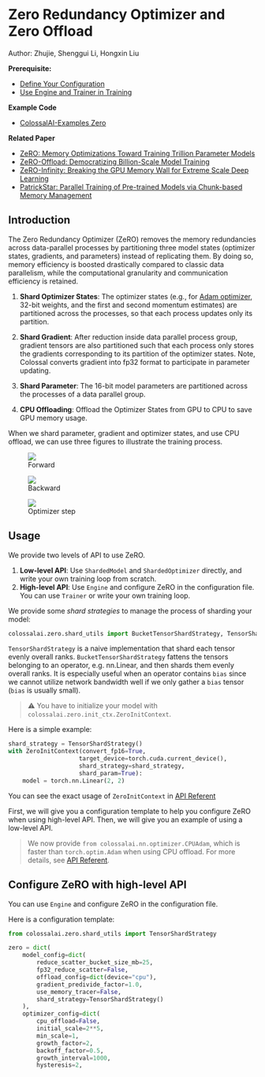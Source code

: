 # Zero Redundancy Optimizer and Zero Offload

Author: Zhujie, Shenggui Li, Hongxin Liu

**Prerequisite:**
- [Define Your Configuration](../basics/define_your_config.md)
- [Use Engine and Trainer in Training](../basics/engine_trainer.md)

**Example Code**
- [ColossalAI-Examples Zero](https://github.com/hpcaitech/ColossalAI-Examples/tree/main/features/zero)

**Related Paper**
- [ZeRO: Memory Optimizations Toward Training Trillion Parameter Models](https://arxiv.org/abs/1910.02054)
- [ZeRO-Offload: Democratizing Billion-Scale Model Training](https://arxiv.org/abs/2101.06840)
- [ZeRO-Infinity: Breaking the GPU Memory Wall for Extreme Scale Deep Learning](https://arxiv.org/abs/2104.07857)
- [PatrickStar: Parallel Training of Pre-trained Models via Chunk-based Memory Management](https://arxiv.org/abs/2108.05818)

## Introduction

The Zero Redundancy Optimizer (ZeRO) removes the memory redundancies across data-parallel processes by partitioning three 
model states (optimizer states, gradients, and parameters) instead of replicating them. 
By doing so, memory efficiency is boosted drastically compared to classic data parallelism, while the computational granularity 
and communication efficiency is retained.

1. **Shard Optimizer States**: The optimizer states (e.g., for [Adam optimizer](https://arxiv.org/abs/1412.6980), 32-bit weights, 
and the first and second momentum estimates) are partitioned across the processes, so that each process updates only its partition. 


2. **Shard Gradient**: After reduction inside data parallel process group, gradient tensors are also partitioned such that each process only stores the gradients corresponding to its partition of the optimizer states. Note, Colossal converts gradient into fp32 format to participate in parameter updating.

3. **Shard Parameter**: The 16-bit model parameters are partitioned across the processes of a data parallel group.

4. **CPU Offloading**: Offload the Optimizer States from GPU to CPU to save GPU memory usage.

When we shard parameter, gradient and optimizer states, and use CPU offload, we can use three figures to illustrate the training process.

<figure style={{textAlign: "center"}}>
<img src="https://s2.loli.net/2022/03/17/fL2mXBylc4qAUOv.png"/>
<figcaption>Forward</figcaption>
</figure>

<figure style={{textAlign: "center"}}>
<img src="https://s2.loli.net/2022/03/17/WfsrN71HGTlcCv5.png"/>
<figcaption>Backward</figcaption>
</figure>

<figure style={{textAlign: "center"}}>
<img src="https://s2.loli.net/2022/03/17/6WMmQ2tFxEJ47cv.png"/>
<figcaption>Optimizer step</figcaption>
</figure>

## Usage

We provide two levels of API to use ZeRO.

1. **Low-level API**: Use `ShardedModel` and `ShardedOptimizer` directly, and write your own training loop from scratch.
2. **High-level API**: Use `Engine` and configure ZeRO in the configuration file. You can use `Trainer` or write your own training loop.

We provide some *shard strategies* to manage the process of sharding your model:

```python
colossalai.zero.shard_utils import BucketTensorShardStrategy, TensorShardStrategy
```

`TensorShardStrategy` is a naive implementation that shard each tensor evenly overall ranks. `BucketTensorShardStrategy` fattens the tensors belonging to an operator, e.g. nn.Linear, and then shards them evenly overall ranks. It is especially useful when an operator contains `bias` since we cannot utilize network bandwidth well if we only gather a `bias` tensor (`bias` is usually small).

> ⚠️ You have to initialize your model with `colossalai.zero.init_ctx.ZeroInitContext`.

Here is a simple example:

```python
shard_strategy = TensorShardStrategy()
with ZeroInitContext(convert_fp16=True,
                    target_device=torch.cuda.current_device(),
                    shard_strategy=shard_strategy,
                    shard_param=True):
    model = torch.nn.Linear(2, 2)
```

You can see the exact usage of `ZeroInitContext` in [API Referent](https://TODO)

First, we will give you a configuration template to help you configure ZeRO when using high-level API. Then, we will give you an example of using a low-level API. 

> We now provide `from colossalai.nn.optimizer.CPUAdam`, which is faster than `torch.optim.Adam` when using CPU offload. For more details, see [API Referent](https://TODO).

## Configure ZeRO with high-level API

You can use `Engine` and configure ZeRO in the configuration file.

Here is a configuration template:

```python
from colossalai.zero.shard_utils import TensorShardStrategy

zero = dict(
    model_config=dict(
        reduce_scatter_bucket_size_mb=25,
        fp32_reduce_scatter=False,
        offload_config=dict(device="cpu"),
        gradient_predivide_factor=1.0,
        use_memory_tracer=False,
        shard_strategy=TensorShardStrategy()
    ),
    optimizer_config=dict(
        cpu_offload=False,
        initial_scale=2**5,
        min_scale=1,
        growth_factor=2,
        backoff_factor=0.5,
        growth_interval=1000,
        hysteresis=2,
      